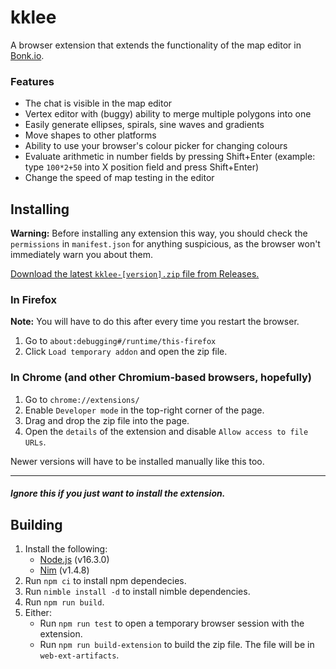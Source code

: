 # kklee
A browser extension that extends the functionality of the map editor in
[Bonk.io](https://bonk.io).

### Features
- The chat is visible in the map editor
- Vertex editor with (buggy) ability to merge multiple polygons into one
- Easily generate ellipses, spirals, sine waves and gradients
- Move shapes to other platforms
- Ability to use your browser's colour picker for changing colours
- Evaluate arithmetic in number fields by pressing Shift+Enter
  (example: type `100*2+50` into X position field and press Shift+Enter)
- Change the speed of map testing in the editor

## Installing

**Warning:** Before installing any extension this way, you should check the
`permissions` in `manifest.json` for anything suspicious, as the browser won't
immediately warn you about them.

[Download the latest `kklee-[version].zip` file from Releases.](
  https://github.com/kklkkj/kklee/releases)

### In Firefox
**Note:** You will have to do this after every time you restart the browser.
1. Go to `about:debugging#/runtime/this-firefox`
2. Click `Load temporary addon` and open the zip file.
### In Chrome (and other Chromium-based browsers, hopefully)
1. Go to `chrome://extensions/`
2. Enable `Developer mode` in the top-right corner of the page.
3. Drag and drop the zip file into the page.
4. Open the `details` of the extension and disable `Allow access to file URLs`.

Newer versions will have to be installed manually like this too.

---

##### Ignore this if you just want to install the extension.
## Building

1. Install the following:
    * [Node.js](https://nodejs.org/) (v16.3.0)
    * [Nim](https://nim-lang.org/) (v1.4.8)
2. Run `npm ci` to install npm dependecies.
3. Run `nimble install -d` to install nimble dependencies.
4. Run `npm run build`.
5. Either:
    - Run `npm run test` to open a temporary browser session with the extension.
    - Run `npm run build-extension` to build the zip file.
      The file will be in `web-ext-artifacts`.
